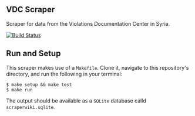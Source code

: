 ## VDC Scraper
Scraper for data from the Violations Documentation Center in Syria.

[![Build Status](https://travis-ci.org/luiscape/hdxscraper-violation-documentation-center-syria.svg)](https://travis-ci.org/luiscape/hdxscraper-violation-documentation-center-syria)

## Run and Setup
This scraper makes use of a `Makefile`. Clone it, navigate to this repository's directory, and run the following in your terminal:

```shell
$ make setup && make test
$ make run
```

The output should be available as a `SQLite` database calld `scraperwiki.sqlite`.
